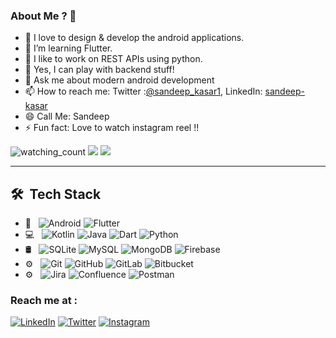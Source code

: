 <!-- 
<p align="center">
  <img src="https://github.com/sandeep-kasar/sandeep-kasar/blob/main/writing-code-laptop.jpg" height="410" width="1000"/>
</p>
-->
 
### About Me ? 👋

- 🔭 I love to design & develop the android applications.
- 🌱 I’m learning Flutter.
- 👯 I like to work on REST APIs using python.
- 🤔 Yes, I can play with backend stuff! 
- 💬 Ask me about modern android development
- 📫 How to reach me: Twitter :[@sandeep_kasar1](https://twitter.com/sandeep_kasar1), LinkedIn: [sandeep-kasar](https://www.linkedin.com/in/sandeep-kasar/) 
- 😄 Call Me: Sandeep
- ⚡ Fun fact: Love to watch instagram reel !!

<p align="left"> 
<img src="https://komarev.com/ghpvc/?username=sandeep-kasar&color=brightgreen" alt="watching_count" />
<img src="https://img.shields.io/badge/Lives-India-success" />
<img src="https://img.shields.io/badge/Languages-English%20%26%20Tamil-brightgreen" />
</p>

<hr></hr>

## 🛠 &nbsp;Tech Stack

- 📱 &nbsp;
  ![Android](https://img.shields.io/badge/-Android-333333?style=flat&logo=android)
  ![Flutter](https://img.shields.io/badge/-Flutter-333333?style=flat&logo=flutter)
- 💻 &nbsp;
  ![Kotlin](  https://img.shields.io/badge/-Kotlin-333333?style=flat&logo=kotlin)
  ![Java](https://img.shields.io/badge/-Java-333333?style=flat&logo=Java&logoColor=007396)
  ![Dart](https://img.shields.io/badge/-Dart-333333?style=flat&logo=dart)
  ![Python](https://img.shields.io/badge/-Python-333333?style=flat&logo=python)
- 🛢 &nbsp;
  ![SQLite](https://img.shields.io/badge/-SQLite-333333?style=flat&logo=sqlite)
  ![MySQL](https://img.shields.io/badge/-MySQL-333333?style=flat&logo=mysql)
  ![MongoDB](https://img.shields.io/badge/-MongoDB-333333?style=flat&logo=mongodb)
  ![Firebase](https://img.shields.io/badge/-Firebase-333333?style=flat&logo=firebase)
- ⚙️ &nbsp;
  ![Git](https://img.shields.io/badge/-Git-333333?style=flat&logo=git)
  ![GitHub](https://img.shields.io/badge/-GitHub-333333?style=flat&logo=github)
  ![GitLab](https://img.shields.io/badge/-GitLab-333333?style=flat&logo=gitlab)
  ![Bitbucket](https://img.shields.io/badge/-Bitbucket-333333?style=flat&logo=bitbucket)
- ⚙️ &nbsp;
  ![Jira](https://img.shields.io/badge/-Jira-333333?style=flat&logo=jira)
  ![Confluence](https://img.shields.io/badge/-Confluence-333333?style=flat&logo=confluence)
  ![Postman](https://img.shields.io/badge/-Postman-333333?style=flat&logo=postman)


### Reach me at :

[![LinkedIn][linkedin-shield]][linkedin-url]
[![Twitter][twitter-shield]][twitter-url]
[![Instagram][instagram-shield]][instagram-url]


<!-- social media -->
[twitter-url]: https://twitter.com/sandeep_kasar1
[instagram-url]:  https://www.instagram.com/sandeep_kasar/
[linkedin-url]: https://www.linkedin.com/in/sandeep-kasar/

<!-- shield -->
[linkedin-shield]: https://img.shields.io/badge/-LinkedIn-%230077B5.svg?style=for-the-badge&logo=linkedin
[twitter-shield]: https://img.shields.io/badge/-Twitter-%230077B5.svg?style=for-the-badge&logo=twitter
[instagram-shield]: https://img.shields.io/badge/instagram-%23E4405F.svg?&style=for-the-badge&logo=instagram&logoColor=white
